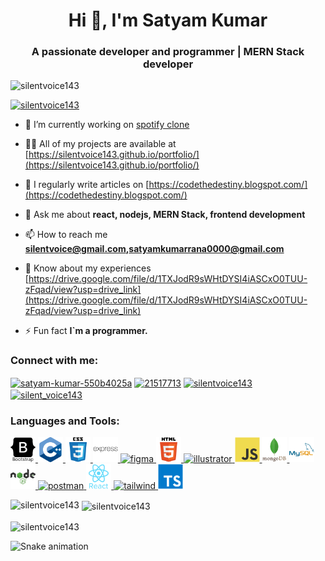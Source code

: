 <h1 align="center">Hi 👋, I'm Satyam Kumar</h1>
<h3 align="center">A passionate developer and programmer | MERN Stack developer</h3>

<p align="left"> <img src="https://komarev.com/ghpvc/?username=silentvoice143&label=Profile%20views&color=0e75b6&style=flat" alt="silentvoice143" /> </p>

<p align="left"> <a href="https://github.com/ryo-ma/github-profile-trophy"><img src="https://github-profile-trophy.vercel.app/?username=silentvoice143" alt="silentvoice143" /></a> </p>

- 🔭 I’m currently working on [spotify clone](https://github.com/silentvoice143/spotify)

- 👨‍💻 All of my projects are available at [https://silentvoice143.github.io/portfolio/](https://silentvoice143.github.io/portfolio/)

- 📝 I regularly write articles on [https://codethedestiny.blogspot.com/](https://codethedestiny.blogspot.com/)

- 💬 Ask me about **react, nodejs, MERN Stack, frontend development**

- 📫 How to reach me **silentvoice@gmail.com,satyamkumarrana0000@gmail.com**

- 📄 Know about my experiences [https://drive.google.com/file/d/1TXJodR9sWHtDYSI4iASCxO0TUU-zFqad/view?usp=drive_link](https://drive.google.com/file/d/1TXJodR9sWHtDYSI4iASCxO0TUU-zFqad/view?usp=drive_link)

- ⚡ Fun fact **I`m a programmer.**

<h3 align="left">Connect with me:</h3>
<p align="left">
<a href="https://linkedin.com/in/satyam-kumar-550b4025a" target="blank"><img align="center" src="https://raw.githubusercontent.com/rahuldkjain/github-profile-readme-generator/master/src/images/icons/Social/linked-in-alt.svg" alt="satyam-kumar-550b4025a" height="30" width="40" /></a>
<a href="https://stackoverflow.com/users/21517713" target="blank"><img align="center" src="https://raw.githubusercontent.com/rahuldkjain/github-profile-readme-generator/master/src/images/icons/Social/stack-overflow.svg" alt="21517713" height="30" width="40" /></a>
<a href="https://www.hackerrank.com/silentvoice143" target="blank"><img align="center" src="https://raw.githubusercontent.com/rahuldkjain/github-profile-readme-generator/master/src/images/icons/Social/hackerrank.svg" alt="silentvoice143" height="30" width="40" /></a>
<a href="https://www.leetcode.com/silent_voice143" target="blank"><img align="center" src="https://raw.githubusercontent.com/rahuldkjain/github-profile-readme-generator/master/src/images/icons/Social/leet-code.svg" alt="silent_voice143" height="30" width="40" /></a>
</p>

<h3 align="left">Languages and Tools:</h3>
<p align="left"> <a href="https://getbootstrap.com" target="_blank" rel="noreferrer"> <img src="https://raw.githubusercontent.com/devicons/devicon/master/icons/bootstrap/bootstrap-plain-wordmark.svg" alt="bootstrap" width="40" height="40"/> </a> <a href="https://www.w3schools.com/cpp/" target="_blank" rel="noreferrer"> <img src="https://raw.githubusercontent.com/devicons/devicon/master/icons/cplusplus/cplusplus-original.svg" alt="cplusplus" width="40" height="40"/> </a> <a href="https://www.w3schools.com/css/" target="_blank" rel="noreferrer"> <img src="https://raw.githubusercontent.com/devicons/devicon/master/icons/css3/css3-original-wordmark.svg" alt="css3" width="40" height="40"/> </a> <a href="https://expressjs.com" target="_blank" rel="noreferrer"> <img src="https://raw.githubusercontent.com/devicons/devicon/master/icons/express/express-original-wordmark.svg" alt="express" width="40" height="40"/> </a> <a href="https://www.figma.com/" target="_blank" rel="noreferrer"> <img src="https://www.vectorlogo.zone/logos/figma/figma-icon.svg" alt="figma" width="40" height="40"/> </a> <a href="https://www.w3.org/html/" target="_blank" rel="noreferrer"> <img src="https://raw.githubusercontent.com/devicons/devicon/master/icons/html5/html5-original-wordmark.svg" alt="html5" width="40" height="40"/> </a> <a href="https://www.adobe.com/in/products/illustrator.html" target="_blank" rel="noreferrer"> <img src="https://www.vectorlogo.zone/logos/adobe_illustrator/adobe_illustrator-icon.svg" alt="illustrator" width="40" height="40"/> </a> <a href="https://developer.mozilla.org/en-US/docs/Web/JavaScript" target="_blank" rel="noreferrer"> <img src="https://raw.githubusercontent.com/devicons/devicon/master/icons/javascript/javascript-original.svg" alt="javascript" width="40" height="40"/> </a> <a href="https://www.mongodb.com/" target="_blank" rel="noreferrer"> <img src="https://raw.githubusercontent.com/devicons/devicon/master/icons/mongodb/mongodb-original-wordmark.svg" alt="mongodb" width="40" height="40"/> </a> <a href="https://www.mysql.com/" target="_blank" rel="noreferrer"> <img src="https://raw.githubusercontent.com/devicons/devicon/master/icons/mysql/mysql-original-wordmark.svg" alt="mysql" width="40" height="40"/> </a> <a href="https://nodejs.org" target="_blank" rel="noreferrer"> <img src="https://raw.githubusercontent.com/devicons/devicon/master/icons/nodejs/nodejs-original-wordmark.svg" alt="nodejs" width="40" height="40"/> </a> <a href="https://postman.com" target="_blank" rel="noreferrer"> <img src="https://www.vectorlogo.zone/logos/getpostman/getpostman-icon.svg" alt="postman" width="40" height="40"/> </a> <a href="https://reactjs.org/" target="_blank" rel="noreferrer"> <img src="https://raw.githubusercontent.com/devicons/devicon/master/icons/react/react-original-wordmark.svg" alt="react" width="40" height="40"/> </a> <a href="https://tailwindcss.com/" target="_blank" rel="noreferrer"> <img src="https://www.vectorlogo.zone/logos/tailwindcss/tailwindcss-icon.svg" alt="tailwind" width="40" height="40"/> </a> <a href="https://www.typescriptlang.org/" target="_blank" rel="noreferrer"> <img src="https://raw.githubusercontent.com/devicons/devicon/master/icons/typescript/typescript-original.svg" alt="typescript" width="40" height="40"/> </a> </p>

<p><img align="left" src="https://github-readme-stats.vercel.app/api/top-langs?username=silentvoice143&show_icons=true&locale=en&layout=compact" alt="silentvoice143" /></p>

<p>&nbsp;<img align="center" src="https://github-readme-stats.vercel.app/api?username=silentvoice143&show_icons=true&locale=en" alt="silentvoice143" /></p>

<p><img align="center" src="https://github-readme-streak-stats.herokuapp.com/?user=silentvoice143&" alt="silentvoice143" /></p>

![Snake animation](https://github.com/thepiyushmalhotra/thepiyushmalhotra/blob/output/github-contribution-grid-snake.svg)

